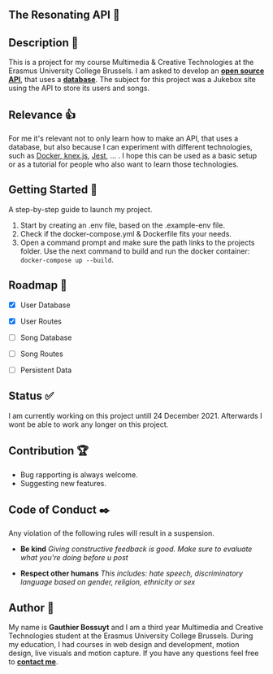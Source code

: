 ## The Resonating API 💾


## Description :memo:

This is a project for my course Multimedia & Creative Technologies at the Erasmus University College Brussels. I am asked to develop an **[open source API](https://expressjs.com/)**, that uses a **[database](https://knexjs.org/)**. The subject for this project was a Jukebox site using the API to store its users and songs.

## Relevance :+1:

For me it's relevant not to only learn how to make an API, that uses a database, but also because I can experiment with different technologies, such as [Docker](https://www.docker.com/),[ knex.js](https://knexjs.org), [Jest](https://jestjs.io/), ... . I hope this can be used as a basic setup or as a tutorial for people who also want to learn those technologies.

## Getting Started :rocket:

A step-by-step guide to launch my project.

1. Start by creating an .env file, based on the .example-env file.
2. Check if the docker-compose.yml & Dockerfile fits your needs.
3. Open a command prompt and make sure the path links to the projects folder. Use the next command to build and run the docker container: `docker-compose up --build`.


## Roadmap :round_pushpin:
- [x] User Database
- [x] User Routes
- [ ] Song Database
- [ ] Song Routes
- [ ] Persistent Data


## Status :white_check_mark:
I am currently working on this project untill 24 December 2021. Afterwards I wont be able to work any longer on this project.


## Contribution :trophy:
- Bug rapporting is always welcome.
- Suggesting new features.


## Code of Conduct :black_nib:
Any violation of the following rules will result in a suspension. 
- **Be kind**
    *Giving constructive feedback is good. Make sure to evaluate what you're doing before u post*


- **Respect other humans**
    *This includes: hate speech, discriminatory language based on gender, religion, ethnicity or sex*



## Author :eyes:
My name is **Gauthier Bossuyt** and I am a third year Multimedia and Creative Technologies student at the Erasmus University College Brussels. During my education, I had courses in web design and development, motion design, live visuals and motion capture. If you have any questions feel free to **[contact me](mailto:gauthier.bossuyt@student.ehb.be)**.


